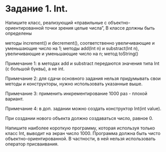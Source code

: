 # Задание 1. Int.

Напишите класс, реализующий «правильные с объектно-ориентированной точки зрения целые числа”, В классе должны быть определены

методы  increment() и decrement(), соответственно увеличивающие и уменьшающие число на 1;
методы add(Int n) и substract(Int n), увеличивающие и уменьшающие число на n;
метод 	toString()

Примечание 1: в методах add и substract передаются значения типа Int (с большой буквы), а не int.

Примечание 2: для сдачи основного задания нельзя придумывать свои методы и конструкторы, нужно использовать указанные выше.

Примечание 3: применить инкрементирование 1000 раз - плохой вариант.

Примечание 4: в доп. задании можно создать конструктор Int(int value).

При создании нового объекта должно создаваться число, равное 0.

Напишите наиболее короткую программу, которая используя только класс Int, выводит на экран число 1000. Программа должна быть чисто объектно-ориентированной. В частности, в ней нельзя использовать оператор присваивания.
